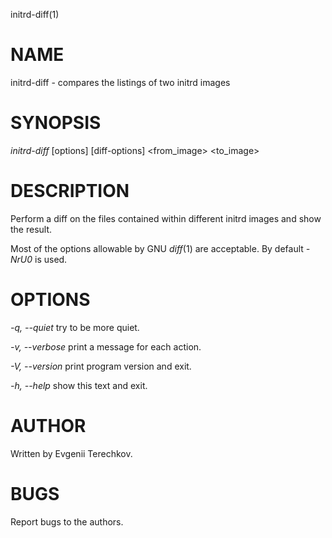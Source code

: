 initrd-diff(1)

# NAME

initrd-diff - compares the listings of two initrd images

# SYNOPSIS

*initrd-diff* [options] [diff-options] <from_image> <to_image>

# DESCRIPTION

Perform a diff on the files contained within different initrd images and show
the result.

Most of the options allowable by GNU _diff_(1) are acceptable. By default *-NrU0* is
used.

# OPTIONS

*-q, --quiet*
	try to be more quiet.

*-v, --verbose*
	print a message for each action.

*-V, --version*
	print program version and exit.

*-h, --help*
	show this text and exit.

# AUTHOR

Written by Evgenii Terechkov.

# BUGS

Report bugs to the authors.
